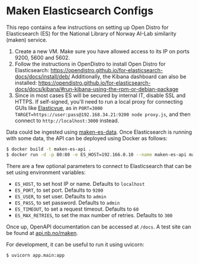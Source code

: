 # Maken Elasticsearch Configs

This repo contains a few instructions on setting up Open Distro for Elasticsearch (ES) for the National Library of Norway AI-Lab similarity (maken) service.

1. Create a new VM. Make sure you have allowed access to its IP on ports 9200, 5600 and 5602.
2. Follow the instructions in OpenDistro to install Open Distro for Elasticsearch: https://opendistro.github.io/for-elasticsearch-docs/docs/install/deb/ Additionally, the Kibana dashboard can also be installed: https://opendistro.github.io/for-elasticsearch-docs/docs/kibana/#run-kibana-using-the-rpm-or-debian-package
3. Since in most cases ES will be secured by internal IT, disable SSL and HTTPS. If self-signed, you'll need to run a local proxy for connecting GUIs like [Elasticvue](https://github.com/cars10/elasticvue), as in `PORT=3000 TARGET=https://user:pass@192.168.34.21:9200 node proxy.js`, and then connect to `http://localhost:3000` instead.

Data could be ingested using [maken-es-data](https://github.com/nbailab/maken-es-data). Once Elasticsearch is running with some data, the API can be deployed using Docker as follows:

```bash
$ docker build -t maken-es-api .
$ docker run -d -p 80:80 -e ES_HOST=192.166.0.10 --name maken-es-api maken-es-api
```

There are a few optional parameters to connect to Elasticsearch that can be set using environment variables:

- `ES_HOST`, to set host IP or name. Defaults to `localhost`
- `ES_PORT`, to set port. Defaults to `9200`
- `ES_USER`, to set user. Defaults to `admin`
- `ES_PASS`, to set password. Defaults to `admin`
- `ES_TIMEOUT`, to set a request timeout. Defaults to `60`
- `ES_MAX_RETRIES`, to set the max number of retries. Defaults to `300`

Once up, OpenAPI documentation can be accessed at `/docs`. A test site can be found at [api.nb.no/maken](https://api.nb.no/maken/docs).

For development, it can be useful to run it using uvicorn:

```bash
$ uvicorn app.main:app
```
